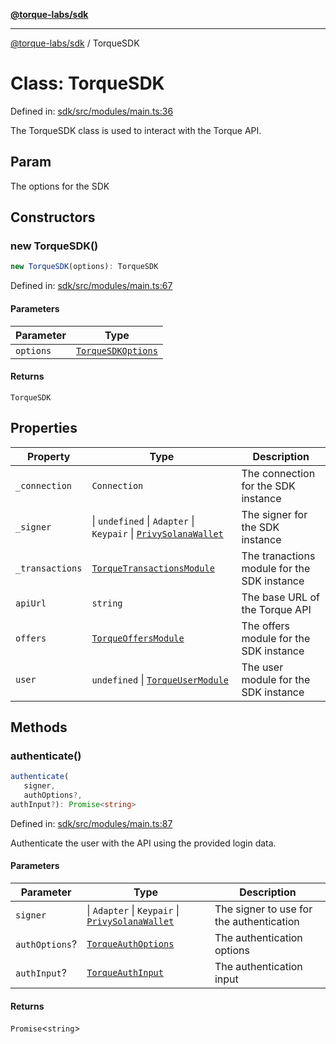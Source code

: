 [**@torque-labs/sdk**](../README.md)

***

[@torque-labs/sdk](../README.md) / TorqueSDK

# Class: TorqueSDK

Defined in: [sdk/src/modules/main.ts:36](https://github.com/torque-labs/monorepo/blob/2ebf07140779767733d669c69d4b6e369a4193c3/packages/sdk/src/modules/main.ts#l36)

The TorqueSDK class is used to interact with the Torque API.

## Param

The options for the SDK

## Constructors

### new TorqueSDK()

```ts
new TorqueSDK(options): TorqueSDK
```

Defined in: [sdk/src/modules/main.ts:67](https://github.com/torque-labs/monorepo/blob/2ebf07140779767733d669c69d4b6e369a4193c3/packages/sdk/src/modules/main.ts#l67)

#### Parameters

| Parameter | Type |
| ------ | ------ |
| `options` | [`TorqueSDKOptions`](../type-aliases/torquesdkoptions.md) |

#### Returns

`TorqueSDK`

## Properties

| Property | Type | Description |
| ------ | ------ | ------ |
| <a id="_connection"></a> `_connection` | `Connection` | The connection for the SDK instance |
| <a id="_signer"></a> `_signer` | \| `undefined` \| `Adapter` \| `Keypair` \| [`PrivySolanaWallet`](../type-aliases/privysolanawallet.md) | The signer for the SDK instance |
| <a id="_transactions"></a> `_transactions` | [`TorqueTransactionsModule`](torquetransactionsmodule.md) | The tranactions module for the SDK instance |
| <a id="apiurl"></a> `apiUrl` | `string` | The base URL of the Torque API |
| <a id="offers"></a> `offers` | [`TorqueOffersModule`](torqueoffersmodule.md) | The offers module for the SDK instance |
| <a id="user"></a> `user` | `undefined` \| [`TorqueUserModule`](torqueusermodule.md) | The user module for the SDK instance |

## Methods

### authenticate()

```ts
authenticate(
   signer, 
   authOptions?, 
authInput?): Promise<string>
```

Defined in: [sdk/src/modules/main.ts:87](https://github.com/torque-labs/monorepo/blob/2ebf07140779767733d669c69d4b6e369a4193c3/packages/sdk/src/modules/main.ts#l87)

Authenticate the user with the API using the provided login data.

#### Parameters

| Parameter | Type | Description |
| ------ | ------ | ------ |
| `signer` | \| `Adapter` \| `Keypair` \| [`PrivySolanaWallet`](../type-aliases/privysolanawallet.md) | The signer to use for the authentication |
| `authOptions`? | [`TorqueAuthOptions`](../type-aliases/torqueauthoptions.md) | The authentication options |
| `authInput`? | [`TorqueAuthInput`](../type-aliases/torqueauthinput.md) | The authentication input |

#### Returns

`Promise`\<`string`\>
